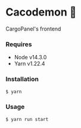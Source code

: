 # Cacodemon 👹

CargoPanel's frontend

### Requires

- Node v14.3.0
- Yarn v1.22.4

### Installation

```sh
$ yarn
```

### Usage

```sh
$ yarn run start
```

